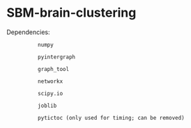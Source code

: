 # SBM-brain-clustering

Dependencies: 
              
              numpy
              
              pyintergraph
              
              graph_tool
             
              networkx
              
              scipy.io
              
              joblib
              
              pytictoc (only used for timing; can be removed)
